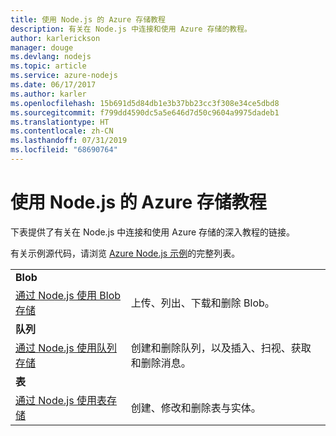 ```yaml
---
title: 使用 Node.js 的 Azure 存储教程
description: 有关在 Node.js 中连接和使用 Azure 存储的教程。
author: karlerickson
manager: douge
ms.devlang: nodejs
ms.topic: article
ms.service: azure-nodejs
ms.date: 06/17/2017
ms.author: karler
ms.openlocfilehash: 15b691d5d84db1e3b37bb23cc3f308e34ce5dbd8
ms.sourcegitcommit: f799dd4590dc5a5e646d7d50c9604a9975dadeb1
ms.translationtype: HT
ms.contentlocale: zh-CN
ms.lasthandoff: 07/31/2019
ms.locfileid: "68690764"
---
```

# <a name="azure-storage-with-nodejs-tutorials"></a>使用 Node.js 的 Azure 存储教程

下表提供了有关在 Node.js 中连接和使用 Azure 存储的深入教程的链接。

有关示例源代码，请浏览 [Azure Node.js 示例](https://azure.microsoft.com/resources/samples/?term=nodejs)的完整列表。

| | |
|---|---|
| **Blob** ||
| [通过 Node.js 使用 Blob 存储](/azure/storage/storage-nodejs-how-to-use-blob-storage?toc=/azure/javascript/toc.json&bc=/azure/javascript/breadcrumb/toc.json) | 上传、列出、下载和删除 Blob。 |
| **队列** ||
| [通过 Node.js 使用队列存储](/azure/storage/storage-nodejs-how-to-use-queues?toc=/azure/javascript/toc.json&bc=/azure/javascript/breadcrumb/toc.json) | 创建和删除队列，以及插入、扫视、获取和删除消息。 |
| **表** ||
| [通过 Node.js 使用表存储](/azure/storage/storage-nodejs-how-to-use-table-storage?toc=/azure/javascript/toc.json&bc=/azure/javascript/breadcrumb/toc.json) | 创建、修改和删除表与实体。 |
